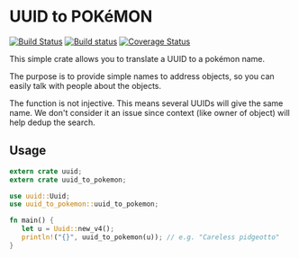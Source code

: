# UUID to POKéMON

[![Build Status](https://travis-ci.org/CleverCloud/uuid_to_pokemon.rs.svg?branch=master)](https://travis-ci.org/CleverCloud/uuid_to_pokemon.rs)
[![Build status](https://ci.appveyor.com/api/projects/status/wkquvy5qw2sy3lmc?svg=true)](https://ci.appveyor.com/project/Keruspe/uuid-to-pokemon-rs)
[![Coverage Status](https://coveralls.io/repos/github/CleverCloud/uuid_to_pokemon.rs/badge.svg?branch=master)](https://coveralls.io/github/CleverCloud/uuid_to_pokemon.rs?branch=master)

This simple crate allows you to translate a UUID to a pokémon name.

The purpose is to provide simple names to address objects, so you can easily talk with
people about the objects.

The function is not injective. This means several UUIDs will give the same name. We don't
consider it an issue since context (like owner of object) will help dedup the search.

## Usage

```rust
extern crate uuid;
extern crate uuid_to_pokemon;

use uuid::Uuid;
use uuid_to_pokemon::uuid_to_pokemon;

fn main() {
   let u = Uuid::new_v4();
   println!("{}", uuid_to_pokemon(u)); // e.g. "Careless pidgeotto"
}
```
